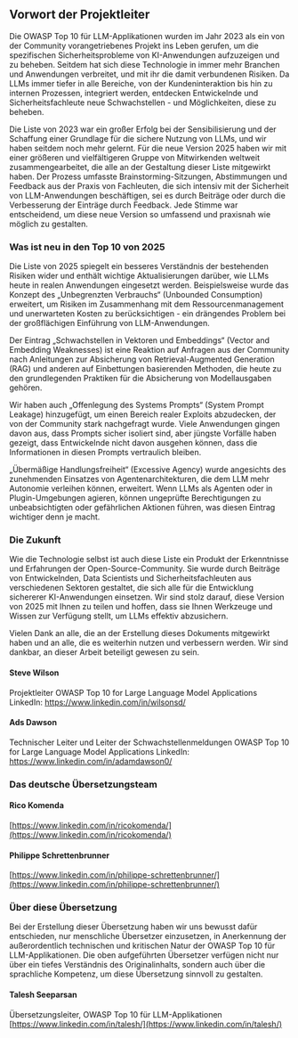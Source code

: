 ## Vorwort der Projektleiter

Die OWASP Top 10 für LLM-Applikationen wurden im Jahr 2023 als ein von der Community vorangetriebenes Projekt ins Leben gerufen, um die spezifischen Sicherheitsprobleme von KI-Anwendungen aufzuzeigen und zu beheben. Seitdem hat sich diese Technologie in immer mehr Branchen und Anwendungen verbreitet, und mit ihr die damit verbundenen Risiken. Da LLMs immer tiefer in alle Bereiche, von der Kundeninteraktion bis hin zu internen Prozessen, integriert werden, entdecken Entwickelnde und Sicherheitsfachleute neue Schwachstellen - und Möglichkeiten, diese zu beheben.

Die Liste von 2023 war ein großer Erfolg bei der Sensibilisierung und der Schaffung einer Grundlage für die sichere Nutzung von LLMs, und wir haben seitdem noch mehr gelernt. Für die neue Version 2025 haben wir mit einer größeren und vielfältigeren Gruppe von Mitwirkenden weltweit zusammengearbeitet, die alle an der Gestaltung dieser Liste mitgewirkt haben. Der Prozess umfasste Brainstorming-Sitzungen, Abstimmungen und Feedback aus der Praxis von Fachleuten, die sich intensiv mit der Sicherheit von LLM-Anwendungen beschäftigen, sei es durch Beiträge oder durch die Verbesserung der Einträge durch Feedback. Jede Stimme war entscheidend, um diese neue Version so umfassend und praxisnah wie möglich zu gestalten.

### Was ist neu in den Top 10 von 2025

Die Liste von 2025 spiegelt ein besseres Verständnis der bestehenden Risiken wider und enthält wichtige Aktualisierungen darüber, wie LLMs heute in realen Anwendungen eingesetzt werden. Beispielsweise wurde das Konzept des „Unbegrenzten Verbrauchs“ (Unbounded Consumption) erweitert, um Risiken im Zusammenhang mit dem Ressourcenmanagement und unerwarteten Kosten zu berücksichtigen - ein drängendes Problem bei der großflächigen Einführung von LLM-Anwendungen.

Der Eintrag „Schwachstellen in Vektoren und Embeddings“ (Vector and Embedding Weaknesses) ist eine Reaktion auf Anfragen aus der Community nach Anleitungen zur Absicherung von Retrieval-Augmented Generation (RAG) und anderen auf Einbettungen basierenden Methoden, die heute zu den grundlegenden Praktiken für die Absicherung von Modellausgaben gehören.

Wir haben auch „Offenlegung des Systems Prompts“ (System Prompt Leakage) hinzugefügt, um einen Bereich realer Exploits abzudecken, der von der Community stark nachgefragt wurde. Viele Anwendungen gingen davon aus, dass Prompts sicher isoliert sind, aber jüngste Vorfälle haben gezeigt, dass Entwickelnde nicht davon ausgehen können, dass die Informationen in diesen Prompts vertraulich bleiben.

„Übermäßige Handlungsfreiheit“ (Excessive Agency) wurde angesichts des zunehmenden Einsatzes von Agentenarchitekturen, die dem LLM mehr Autonomie verleihen können, erweitert. Wenn LLMs als Agenten oder in Plugin-Umgebungen agieren, können ungeprüfte Berechtigungen zu unbeabsichtigten oder gefährlichen Aktionen führen, was diesen Eintrag wichtiger denn je macht.

### Die Zukunft

Wie die Technologie selbst ist auch diese Liste ein Produkt der Erkenntnisse und Erfahrungen der Open-Source-Community. Sie wurde durch Beiträge von Entwickelnden, Data Scientists und Sicherheitsfachleuten aus verschiedenen Sektoren gestaltet, die sich alle für die Entwicklung sichererer KI-Anwendungen einsetzen. Wir sind stolz darauf, diese Version von 2025 mit Ihnen zu teilen und hoffen, dass sie Ihnen Werkzeuge und Wissen zur Verfügung stellt, um LLMs effektiv abzusichern.

Vielen Dank an alle, die an der Erstellung dieses Dokuments mitgewirkt haben und an alle, die es weiterhin nutzen und verbessern werden. Wir sind dankbar, an dieser Arbeit beteiligt gewesen zu sein.


#### Steve Wilson
Projektleiter
OWASP Top 10 for Large Language Model Applications
LinkedIn: https://www.linkedin.com/in/wilsonsd/

#### Ads Dawson
Technischer Leiter und Leiter der Schwachstellenmeldungen
OWASP Top 10 for Large Language Model Applications
LinkedIn: https://www.linkedin.com/in/adamdawson0/

### Das deutsche Übersetzungsteam

#### Rico Komenda
[https://www.linkedin.com/in/ricokomenda/](https://www.linkedin.com/in/ricokomenda/)  

#### Philippe Schrettenbrunner
[https://www.linkedin.com/in/philippe-schrettenbrunner/](https://www.linkedin.com/in/philippe-schrettenbrunner/)

### Über diese Übersetzung

Bei der Erstellung dieser Übersetzung haben wir uns bewusst dafür entschieden, nur menschliche Übersetzer einzusetzen, in Anerkennung der außerordentlich technischen und kritischen Natur der OWASP Top 10 für LLM-Applikationen. Die oben aufgeführten Übersetzer verfügen nicht nur über ein tiefes Verständnis des Originalinhalts, sondern auch über die sprachliche Kompetenz, um diese Übersetzung sinnvoll zu gestalten.

#### Talesh Seeparsan
Übersetzungsleiter, OWASP Top 10 für LLM-Applikationen
[https://www.linkedin.com/in/talesh/](https://www.linkedin.com/in/talesh/)

